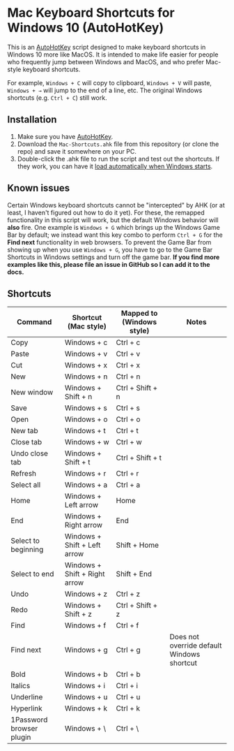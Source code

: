# Mac Keyboard Shortcuts for Windows 10 (AutoHotKey)

This is an [AutoHotKey](https://www.autohotkey.com/) script designed to make keyboard shortcuts in Windows 10 more like MacOS. It is intended to make life easier for people who frequently jump between Windows and MacOS, and who prefer Mac-style keyboard shortcuts.

For example, `Windows + C` will copy to clipboard, `Windows + V` will paste, `Windows + →` will jump to the end of a line, etc. The original Windows shortcuts (e.g. `Ctrl + C`) still work.

## Installation
1. Make sure you have [AutoHotKey](https://www.autohotkey.com/).
2. Download the `Mac-Shortcuts.ahk` file from this repository (or clone the repo) and save it somewhere on your PC.
3. Double-click the .ahk file to run the script and test out the shortcuts. If they work, you can have it [load automatically when Windows starts](https://www.autohotkey.com/docs/FAQ.htm#Startup).

## Known issues
Certain Windows keyboard shortcuts cannot be "intercepted" by AHK (or at least, I haven't figured out how to do it yet). For these, the remapped functionality in this script will work, but the default Windows behavior will __also__ fire. One example is `Windows + G` which brings up the Windows Game Bar by default; we instead want this key combo to perform `Ctrl + G` for the __Find next__ functionality in web browsers. To prevent the Game Bar from showing up when you use `Windows + G`, you have to go to the Game Bar Shortcuts in Windows settings and turn off the game bar. **If you find more examples like this, please file an issue in GitHub so I can add it to the docs.**

## Shortcuts
| Command                  | Shortcut (Mac style)          | Mapped to (Windows style) | Notes                                      |
|--------------------------|-------------------------------|---------------------------|--------------------------------------------|
| Copy                     | Windows + c                   | Ctrl + c                  |                                            |
| Paste                    | Windows + v                   | Ctrl + v                  |                                            |
| Cut                      | Windows + x                   | Ctrl + x                  |                                            |
| New                      | Windows + n                   | Ctrl + n                  |                                            |
| New window               | Windows + Shift + n           | Ctrl + Shift + n          |                                            |
| Save                     | Windows + s                   | Ctrl + s                  |                                            |
| Open                     | Windows + o                   | Ctrl + o                  |                                            |
| New tab                  | Windows + t                   | Ctrl + t                  |                                            |
| Close tab                | Windows + w                   | Ctrl + w                  |                                            |
| Undo close tab           | Windows + Shift + t           | Ctrl + Shift + t          |                                            |
| Refresh                  | Windows + r                   | Ctrl + r          |                                            |
| Select all               | Windows + a                   | Ctrl + a                  |                                            |
| Home                     | Windows + Left arrow          | Home                      |                                            |
| End                      | Windows + Right arrow         | End                       |                                            |
| Select to beginning      | Windows + Shift + Left arrow  | Shift + Home              |                                            |
| Select to end            | Windows + Shift + Right arrow | Shift + End               |                                            |
| Undo                     | Windows + z                   | Ctrl + z                  |                                            |
| Redo                     | Windows + Shift + z           | Ctrl + Shift + z          |                                            |
| Find                     | Windows + f                   | Ctrl + f                  |                                            |
| Find next                | Windows + g                   | Ctrl + g                  | Does not override default Windows shortcut |
| Bold                     | Windows + b                   | Ctrl + b                  |                                            |
| Italics                  | Windows + i                   | Ctrl + i                  |                                            |
| Underline                | Windows + u                   | Ctrl + u                  |                                            |
| Hyperlink                | Windows + k                   | Ctrl + k                  |                                            |
| 1Password browser plugin | Windows + \                   | Ctrl + \                  |                                            |